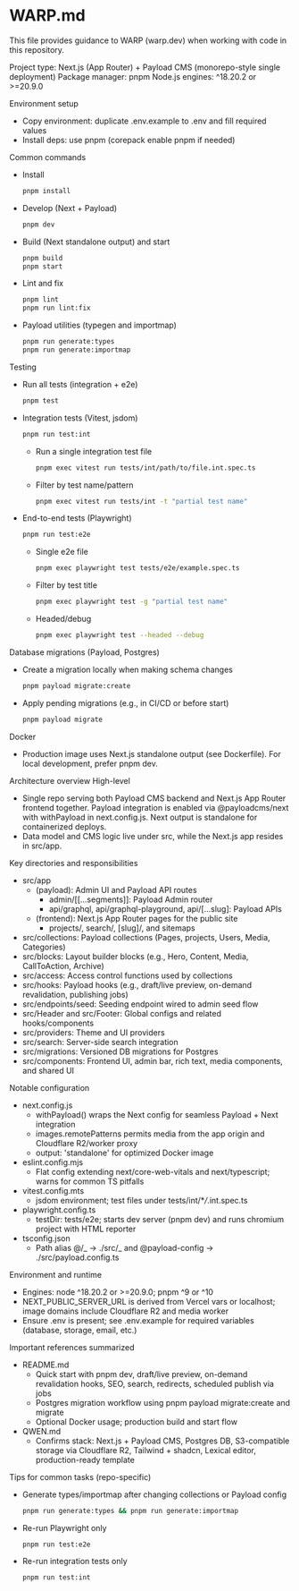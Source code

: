 # WARP.md

This file provides guidance to WARP (warp.dev) when working with code in this repository.

Project type: Next.js (App Router) + Payload CMS (monorepo-style single deployment)
Package manager: pnpm
Node.js engines: ^18.20.2 or >=20.9.0

Environment setup

- Copy environment: duplicate .env.example to .env and fill required values
- Install deps: use pnpm (corepack enable pnpm if needed)

Common commands

- Install
  ```bash path=null start=null
  pnpm install
  ```
- Develop (Next + Payload)
  ```bash path=null start=null
  pnpm dev
  ```
- Build (Next standalone output) and start
  ```bash path=null start=null
  pnpm build
  pnpm start
  ```
- Lint and fix
  ```bash path=null start=null
  pnpm lint
  pnpm run lint:fix
  ```
- Payload utilities (typegen and importmap)
  ```bash path=null start=null
  pnpm run generate:types
  pnpm run generate:importmap
  ```

Testing

- Run all tests (integration + e2e)
  ```bash path=null start=null
  pnpm test
  ```
- Integration tests (Vitest, jsdom)

  ```bash path=null start=null
  pnpm run test:int
  ```

  - Run a single integration test file
    ```bash path=null start=null
    pnpm exec vitest run tests/int/path/to/file.int.spec.ts
    ```
  - Filter by test name/pattern
    ```bash path=null start=null
    pnpm exec vitest run tests/int -t "partial test name"
    ```

- End-to-end tests (Playwright)

  ```bash path=null start=null
  pnpm run test:e2e
  ```

  - Single e2e file
    ```bash path=null start=null
    pnpm exec playwright test tests/e2e/example.spec.ts
    ```
  - Filter by test title
    ```bash path=null start=null
    pnpm exec playwright test -g "partial test name"
    ```
  - Headed/debug
    ```bash path=null start=null
    pnpm exec playwright test --headed --debug
    ```

Database migrations (Payload, Postgres)

- Create a migration locally when making schema changes
  ```bash path=null start=null
  pnpm payload migrate:create
  ```
- Apply pending migrations (e.g., in CI/CD or before start)
  ```bash path=null start=null
  pnpm payload migrate
  ```

Docker

- Production image uses Next.js standalone output (see Dockerfile). For local development, prefer pnpm dev.

Architecture overview
High-level

- Single repo serving both Payload CMS backend and Next.js App Router frontend together. Payload integration is enabled via @payloadcms/next with withPayload in next.config.js. Next output is standalone for containerized deploys.
- Data model and CMS logic live under src, while the Next.js app resides in src/app.

Key directories and responsibilities

- src/app
  - (payload): Admin UI and Payload API routes
    - admin/[[...segments]]: Payload Admin router
    - api/graphql, api/graphql-playground, api/[...slug]: Payload APIs
  - (frontend): Next.js App Router pages for the public site
    - projects/, search/, [slug]/, and sitemaps
- src/collections: Payload collections (Pages, projects, Users, Media, Categories)
- src/blocks: Layout builder blocks (e.g., Hero, Content, Media, CallToAction, Archive)
- src/access: Access control functions used by collections
- src/hooks: Payload hooks (e.g., draft/live preview, on-demand revalidation, publishing jobs)
- src/endpoints/seed: Seeding endpoint wired to admin seed flow
- src/Header and src/Footer: Global configs and related hooks/components
- src/providers: Theme and UI providers
- src/search: Server-side search integration
- src/migrations: Versioned DB migrations for Postgres
- src/components: Frontend UI, admin bar, rich text, media components, and shared UI

Notable configuration

- next.config.js
  - withPayload() wraps the Next config for seamless Payload + Next integration
  - images.remotePatterns permits media from the app origin and Cloudflare R2/worker proxy
  - output: 'standalone' for optimized Docker image
- eslint.config.mjs
  - Flat config extending next/core-web-vitals and next/typescript; warns for common TS pitfalls
- vitest.config.mts
  - jsdom environment; test files under tests/int/\*_/_.int.spec.ts
- playwright.config.ts
  - testDir: tests/e2e; starts dev server (pnpm dev) and runs chromium project with HTML reporter
- tsconfig.json
  - Path alias @/_ -> ./src/_ and @payload-config -> ./src/payload.config.ts

Environment and runtime

- Engines: node ^18.20.2 or >=20.9.0; pnpm ^9 or ^10
- NEXT_PUBLIC_SERVER_URL is derived from Vercel vars or localhost; image domains include Cloudflare R2 and media worker
- Ensure .env is present; see .env.example for required variables (database, storage, email, etc.)

Important references summarized

- README.md
  - Quick start with pnpm dev, draft/live preview, on-demand revalidation hooks, SEO, search, redirects, scheduled publish via jobs
  - Postgres migration workflow using pnpm payload migrate:create and migrate
  - Optional Docker usage; production build and start flow
- QWEN.md
  - Confirms stack: Next.js + Payload CMS, Postgres DB, S3-compatible storage via Cloudflare R2, Tailwind + shadcn, Lexical editor, production-ready template

Tips for common tasks (repo-specific)

- Generate types/importmap after changing collections or Payload config
  ```bash path=null start=null
  pnpm run generate:types && pnpm run generate:importmap
  ```
- Re-run Playwright only
  ```bash path=null start=null
  pnpm run test:e2e
  ```
- Re-run integration tests only
  ```bash path=null start=null
  pnpm run test:int
  ```
